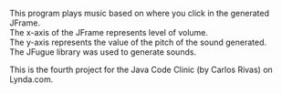  This program plays music based on where you click in the generated JFrame.<br>
 The x-axis of the JFrame represents level of volume.<br>
 The y-axis represents the value of the pitch of the sound generated.<br>
 The JFugue library was used to generate sounds.<br>
 
 This is the fourth project for the Java Code Clinic (by Carlos Rivas) on Lynda.com.
